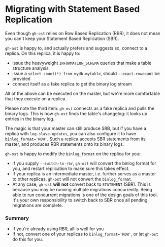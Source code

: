 # Migrating with Statement Based Replication

Even though `gh-ost` relies on Row Based Replication (RBR), it does not mean you can't keep your Statement Based Replication (SBR).

`gh-ost` is happy to, and actually prefers and suggests so, connect to a replica. On this replica, it is happy to:
- issue the heavyweight `INFORMATION_SCHEMA` queries that make a table structure analysis
- issue a `select count(*) from mydb.mytable`, should `--exact-rowcount` be provided
- connect itself as a fake replica to get the binary log stream

All of the above can be executed on the master, but we're more comfortable that they execute on a replica.

Please note the third item: `gh-ost` connects as a fake replica and pulls the binary logs. This is how `gh-ost` finds the table's changelog: it looks up entries in the binary log.

The magic is that your master can still produce SRB, but if you have a replica with `log-slave-updates`, you can also configure it to have `binlog_format='ROW'`. Such a replica accepts SBR statements from its master, and produces RBR statements onto its binary logs.

`gh-ost` is happy to modify the `binlog_format` on the replica for you:
- If you supply `--switch-to-rbr`, `gh-ost` will convert the binlog format for you, and restart replication to make sure this takes effect.
- If your replica is an intermediate master, i.e. further serves as a master to other replicas, `gh-ost` will not convert the `binlog_format`.
- At any case, `gh-ost` **will not** convert back to `STATEMENT` (SBR). This is because you may be running multiple migrations concurrently. Being able to run concurrent migrations is one of the design goals of this tool. It's your own responsibility to switch back to SBR once all pending migrations are complete.

### Summary

- If you're already using RBR, all is well for you
- If not, convert one of your replicas to `binlog_format='ROW'`, or let `gh-ost` do this for you.
